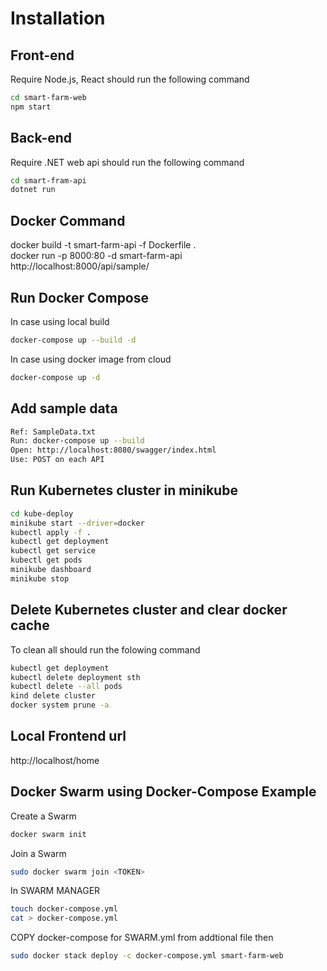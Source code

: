 # Installation

## Front-end
Require Node.js, React
should run the following command
```bash
cd smart-farm-web
npm start
```

## Back-end
Require .NET web api
should run the following command
```bash
cd smart-fram-api
dotnet run
```

## Docker Command
docker build -t smart-farm-api -f Dockerfile . <br />
docker run  -p 8000:80 -d smart-farm-api <br />
http://localhost:8000/api/sample/

## Run Docker Compose
In case using local build
```bash
docker-compose up --build -d
```
In case using docker image from cloud
```bash
docker-compose up -d
```

## Add sample data
```bash
Ref: SampleData.txt
Run: docker-compose up --build
Open: http://localhost:8080/swagger/index.html
Use: POST on each API
```

## Run Kubernetes cluster in minikube
```bash
cd kube-deploy
minikube start --driver=docker
kubectl apply -f .
kubectl get deployment
kubectl get service
kubectl get pods
minikube dashboard
minikube stop
```

## Delete Kubernetes cluster and clear docker cache
To clean all should run the folowing command
```bash
kubectl get deployment
kubectl delete deployment sth
kubectl delete --all pods
kind delete cluster
docker system prune -a
```

## Local Frontend url
http://localhost/home


## Docker Swarm using Docker-Compose Example
Create a Swarm
```bash
docker swarm init
```
Join a Swarm
```bash
sudo docker swarm join <TOKEN>
```
In SWARM MANAGER
```bash
touch docker-compose.yml
cat > docker-compose.yml
```
COPY docker-compose for SWARM.yml from addtional file then
```bash
sudo docker stack deploy -c docker-compose.yml smart-farm-web
```